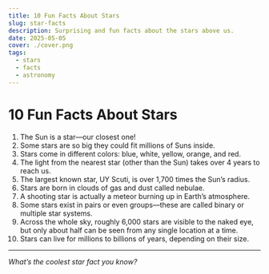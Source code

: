 ```yaml
---
title: 10 Fun Facts About Stars
slug: star-facts
description: Surprising and fun facts about the stars above us.
date: 2025-05-05
cover: ./cover.png
tags:
  - stars
  - facts
  - astronomy
---
```


# 10 Fun Facts About Stars

1. The Sun is a star—our closest one!
2. Some stars are so big they could fit millions of Suns inside.
3. Stars come in different colors: blue, white, yellow, orange, and red.
4. The light from the nearest star (other than the Sun) takes over 4 years to reach us.
5. The largest known star, UY Scuti, is over 1,700 times the Sun’s radius.
6. Stars are born in clouds of gas and dust called nebulae.
7. A shooting star is actually a meteor burning up in Earth’s atmosphere.
8. Some stars exist in pairs or even groups—these are called binary or multiple star systems.
9. Across the whole sky, roughly 6,000 stars are visible to the naked eye, but only about half can be seen from any single location at a time.
10. Stars can live for millions to billions of years, depending on their size.

---

*What’s the coolest star fact you know?*

